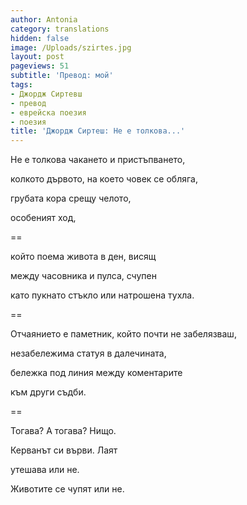 ```yaml
---
author: Antonia
category: translations
hidden: false
image: /Uploads/szirtes.jpg
layout: post
pageviews: 51
subtitle: 'Превод: мой'
tags:
- Джордж Сиртевш
- превод
- еврейска поезия
- поезия
title: 'Джордж Сиртеш: Не е толкова...'
---
```


Не е толкова чакането и пристъпването,

колкото дървото, на което човек се обляга,

грубата кора срещу челото,

особеният ход,

\==

който поема живота в ден, висящ

между часовника и пулса, счупен

като пукнато стъкло или натрошена тухла.

\==

Отчаянието е паметник, който почти не забелязваш,

незабележима статуя в далечината,

бележка под линия между коментарите

към други съдби.

\==

Тогава? А тогава? Нищо.

Керванът си върви. Лаят

утешава или не.

Животите се чупят или не.